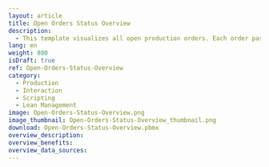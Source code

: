 ```yaml
---
layout: article
title: Open Orders Status Overview
description: 
  - This template visualizes all open production orders. Each order passes three steps&#58; bonding, sawing and welding. A signal block indicates whether the work step for the respective order has been started, is currently in progress or has already been completed. The production orders can be filtered via touch screen. The data is stored in a variable list, but can also be linked to an ERP system such as the transfer orders from SAP (table LTAK).
lang: en
weight: 800
isDraft: true
ref: Open-Orders-Status-Overview
category:
  - Production
  - Interaction
  - Scripting
  - Lean Management
image: Open-Orders-Status-Overview.png
image_thumbnail: Open-Orders-Status-Overview_thumbnail.png
download: Open-Orders-Status-Overview.pbmx
overview_description:
overview_benefits:
overview_data_sources:
---
```

